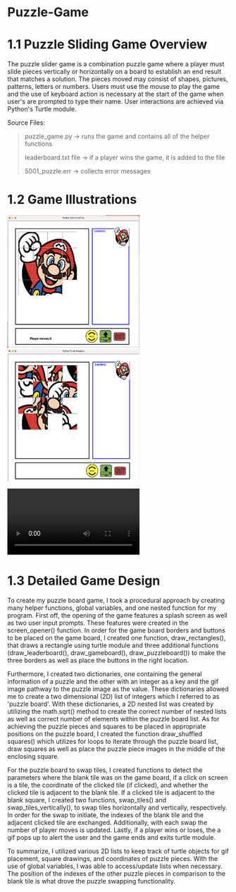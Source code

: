 # Puzzle-Game

# 1.1 Puzzle Sliding Game Overview
The puzzle slider game is a combination puzzle game where a player must slide pieces vertically or horizontally on a board to establish an end result that matches a solution. The pieces moved may consist of shapes, pictures, patterns, letters or numbers. Users must use the mouse to play the game and the use of keyboard action is necessary at the start of the game when user's are prompted to type their name. User interactions are achieved via Python's Turtle module. 

Source Files: 
>puzzle_game.py -> runs the game and contains all of the helper functions
>
>leaderboard.txt file -> if a player wins the game, it is added to the file
>
>5001_puzzle.err -> collects error messages

# 1.2 Game Illustrations
<img src="https://github.com/kerry-ama/Puzzle-Game/blob/main/solved_mario.png" width="300" height="300">
<img src="https://github.com/kerry-ama/Puzzle-Game/blob/main/unsolved_mario.png" width="300" height="300">

![Watch The Video](https://github.com/kerry-ama/Puzzle-Game/blob/main/video2475517879.mp4)


# 1.3 Detailed Game Design
To create my puzzle board game, I took a procedural approach by creating many helper functions, global variables, and one nested function for my program. First off, the opening of the game features a splash screen as well as two user input prompts. These features were created in the screen_opener() function. In order for the game board borders and buttons to be placed on the game board, I created one function, draw_rectangles(), that draws a rectangle using turtle module and three additional functions (draw_leaderboard(), draw_gameboard(), draw_puzzleboard()) to make the three borders as well as place the buttons in the right location. 

Furthermore, I created two dictionaries, one containing the general information of a puzzle and the other with an integer as a key and the gif image pathway to the puzzle image as the value. These dictionaries allowed me to create a two dimensional (2D) list of integers which I referred to as 'puzzle board'. With these dictionaries, a 2D nested list was created by utilizing the math.sqrt() method to create the correct number of nested lists as well as correct number of elements within the puzzle board list. As for achieving the puzzle pieces and squares to be placed in appropriate positions on the puzzle board, I created the function draw_shuffled squares() which utilizes for loops to iterate through the puzzle board list, draw squares as well as place the puzzle piece images in the middle of the enclosing square. 

For the puzzle board to swap tiles, I created functions to detect the parameters where the blank tile was on the game board, if a click on screen is a tile, the coordinate of the clicked tile (if clicked), and whether the clicked tile is adjacent to the blank tile. If a clicked tile is adjacent to the blank square, I created two functions, swap_tiles() and swap_tiles_vertically(), to swap tiles horizontally and vertically, respectively. In order for the swap to initiate, the indexes of the blank tile and the adjacent clicked tile are exchanged. Additionally, with each swap the number of player moves is updated. Lastly, if a player wins or loses, the a gif pops up to alert the user and the game ends and exits turtle module. 

To summarize, I utilized various 2D lists to keep track of turtle objects for gif placement, square drawings, and coordinates of puzzle pieces. With the use of global variables, I was able to access/update lists when necessary. The position of the indexes of the other puzzle pieces in comparison to the blank tile is what drove the puzzle swapping functionality. 
